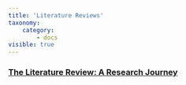 ```yaml
---
title: 'Literature Reviews'
taxonomy:
    category:
        - docs
visible: true
---
```



### [The Literature Review: A Research Journey](https://guides.library.harvard.edu/literaturereview)
